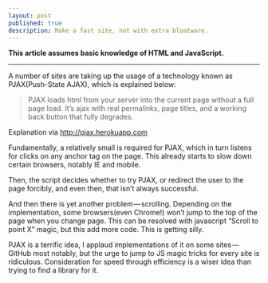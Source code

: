 ```yaml
---
layout: post
published: true
description: Make a fast site, not with extra bloatware.
---
```


**This article assumes basic knowledge of HTML and JavaScript.**

----

A number of sites are taking up the usage of a technology known as PJAX(Push-State AJAX), which is explained below:

> PJAX loads html from your server into the current page without a full page load. It’s ajax with real permalinks, page titles, and a working back button that fully degrades.

Explanation via http://pjax.herokuapp.com

Fundamentally, a relatively small is required for PJAX, which in turn listens for clicks on any anchor tag on the page. This already starts to slow down certain browsers, notably IE and mobile.

Then, the script decides whether to try PJAX, or redirect the user to the page forcibly, and even then, that isn’t always successful.

And then there is yet another problem — scrolling. Depending on the implementation, some browsers(even Chrome!) won’t jump to the top of the page when you change page. This can be resolved with javascript “Scroll to point X” magic, but this add more code. This is getting silly.

PJAX is a terrific idea, I applaud implementations of it on some sites — GitHub most notably, but the urge to jump to JS magic tricks for every site is ridiculous. Consideration for speed through efficiency is a wiser idea than trying to find a library for it.
